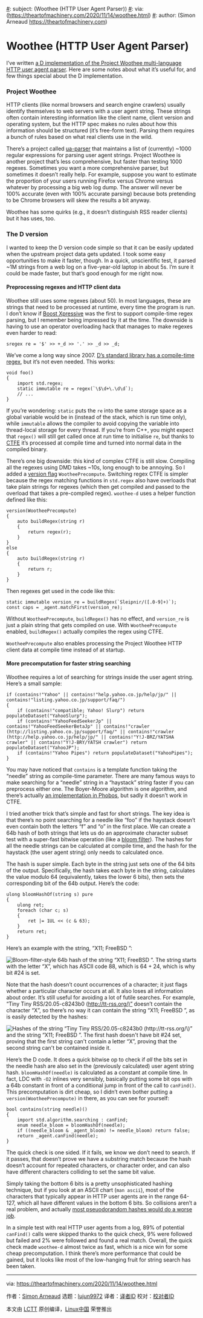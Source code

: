[#]: collector: (lujun9972)
[#]: translator: ( )
[#]: reviewer: ( )
[#]: publisher: ( )
[#]: url: ( )
[#]: subject: (Woothee (HTTP User Agent Parser))
[#]: via: (https://theartofmachinery.com/2020/11/14/woothee.html)
[#]: author: (Simon Arneaud https://theartofmachinery.com)

Woothee (HTTP User Agent Parser)
======

I’ve written [a D implementation of the Project Woothee multi-language HTTP user agent parser][1]. Here are some notes about what it’s useful for, and few things special about the D implementation.

### Project Woothee

HTTP clients (like normal browsers and search engine crawlers) usually identify themselves to web servers with a user agent string. These strings often contain interesting information like the client name, client version and operating system, but the HTTP spec makes no rules about how this information should be structured (it’s free-form text). Parsing them requires a bunch of rules based on what real clients use in the wild.

There’s a project called [ua-parser][2] that maintains a list of (currently) ~1000 regular expressions for parsing user agent strings. Project Woothee is another project that’s less comprehensive, but faster than testing 1000 regexes. Sometimes you want a more comprehensive parser, but sometimes it doesn’t really help. For example, suppose you want to estimate the proportion of your users running Firefox versus Chrome versus whatever by processing a big web log dump. The answer will never be 100% accurate (even with 100% accurate parsing) because bots pretending to be Chrome browsers will skew the results a bit anyway.

Woothee has some quirks (e.g., it doesn’t distinguish RSS reader clients) but it has uses, too.

### The D version

I wanted to keep the D version code simple so that it can be easily updated when the upstream project data gets updated. I took some easy opportunities to make it faster, though. In a quick, unscientific test, it parsed ~1M strings from a web log on a five-year-old laptop in about 5s. I’m sure it could be made faster, but that’s good enough for me right now.

#### Preprocessing regexes and HTTP client data

Woothee still uses some regexes (about 50). In most languages, these are strings that need to be processed at runtime, every time the program is run. I don’t know if [Boost Xpressive][3] was the first to support compile-time regex parsing, but I remember being impressed by it at the time. The downside is having to use an operator overloading hack that manages to make regexes even harder to read:

```
sregex re = '$' >> +_d >> '.' >> _d >> _d;
```

We’ve come a long way since 2007. [D’s standard library has a compile-time regex][4], but it’s not even needed. This works:

```
void foo()
{
    import std.regex;
    static immutable re = regex(`\$\d+\.\d\d`);
    // ...
}
```

If you’re wondering: `static` puts the `re` into the same storage space as a global variable would be in (instead of the stack, which is run time only), while `immutable` allows the compiler to avoid copying the variable into thread-local storage for every thread. If you’re from C++, you might expect that `regex()` will still get called once at run time to initialise `re`, but thanks to [CTFE][5] it’s processed at compile time and turned into normal data in the compiled binary.

There’s one big downside: this kind of complex CTFE is still slow. Compiling all the regexes using DMD takes ~10s, long enough to be annoying. So I added a [version flag][6] `WootheePrecompute`. Switching regex CTFE is simpler because the regex matching functions in `std.regex` also have overloads that take plain strings for regexes (which then get compiled and passed to the overload that takes a pre-compiled regex). `woothee-d` uses a helper function defined like this:

```
version(WootheePrecompute)
{
    auto buildRegex(string r)
    {
        return regex(r);
    }
}
else
{
    auto buildRegex(string r)
    {
        return r;
    }
}
```

Then regexes get used in the code like this:

```
static immutable version_re = buildRegex(`Sleipnir/([.0-9]+)`);
const caps = _agent.matchFirst(version_re);
```

Without `WootheePrecompute`, `buildRegex()` has no effect, and `version_re` is just a plain string that gets compiled on use. With `WootheePrecompute` enabled, `buildRegex()` actually compiles the regex using CTFE.

`WootheePrecompute` also enables processing the Project Woothee HTTP client data at compile time instead of at startup.

#### More precomputation for faster string searching

Woothee requires a lot of searching for strings inside the user agent string. Here’s a small sample:

```
if (contains!"Yahoo" || contains!"help.yahoo.co.jp/help/jp/" || contains!"listing.yahoo.co.jp/support/faq/")
{
    if (contains!"compatible; Yahoo! Slurp") return populateDataset("YahooSlurp");
    if (contains!"YahooFeedSeekerJp" || contains!"YahooFeedSeekerBetaJp" || contains!"crawler (http://listing.yahoo.co.jp/support/faq/" || contains!"crawler (http://help.yahoo.co.jp/help/jp/" || contains!"Y!J-BRZ/YATSHA crawler" || contains!"Y!J-BRY/YATSH crawler") return populateDataset("YahooJP");
    if (contains!"Yahoo Pipes") return populateDataset("YahooPipes");
}
```

You may have noticed that `contains` is a template function taking the “needle” string as compile-time parameter. There are many famous ways to make searching for a “needle” string in a “haystack” string faster if you can preprocess either one. The Boyer-Moore algorithm is one algorithm, and there’s actually [an implementation in Phobos][7], but sadly it doesn’t work in CTFE.

I tried another trick that’s simple and fast for short strings. The key idea is that there’s no point searching for a needle like “foo” if the haystack doesn’t even contain both the letters “f” and “o” in the first place. We can create a 64b hash of both strings that lets us do an approximate character subset test with a super-fast bitwise operation (like a [bloom filter][8]). The hashes for all the needle strings can be calculated at compile time, and the hash for the haystack (the user agent string) only needs to calculated once.

The hash is super simple. Each byte in the string just sets one of the 64 bits of the output. Specifically, the hash takes each byte in the string, calculates the value modulo 64 (equivalently, takes the lower 6 bits), then sets the corresponding bit of the 64b output. Here’s the code:

```
ulong bloomHashOf(string s) pure
{
    ulong ret;
    foreach (char c; s)
    {
        ret |= 1UL << (c & 63);
    }
    return ret;
}
```

Here’s an example with the string, “X11; FreeBSD ”:

![Bloom-filter-style 64b hash of the string “X11; FreeBSD ”. The string starts with the letter “X”, which has ASCII code 88, which is 64 + 24, which is why bit #24 is set.][9]

Note that the hash doesn’t count occurrences of a character; it just flags whether a particular character occurs at all. It also loses all information about order. It’s still useful for avoiding a lot of futile searches. For example, “Tiny Tiny RSS/20.05-c8243b0 (<http://tt-rss.org/)”> doesn’t contain the character “X”, so there’s no way it can contain the string “X11; FreeBSD ”, as is easily detected by the hashes:

![Hashes of the string “Tiny Tiny RSS/20.05-c8243b0 \(http://tt-rss.org/\)” and the string “X11; FreeBSD ”. The first hash doesn't have bit #24 set, proving that the first string can't contain a letter “X”, proving that the second string can't be contained inside it.][10]

Here’s the D code. It does a quick bitwise op to check if _all_ the bits set in the needle hash are also set in the (previously calculated) user agent string hash. `bloomHashOf(needle)` is calculated as a constant at compile time. In fact, LDC with `-O2` inlines very sensibly, basically putting some bit ops with a 64b constant in front of a conditional jump in front of the call to `canFind()`. This precomputation is dirt cheap, so I didn’t even bother putting a `version(WootheePrecompute)` in there, as you can see for yourself:

```
bool contains(string needle)()
{
    import std.algorithm.searching : canFind;
    enum needle_bloom = bloomHashOf(needle);
    if ((needle_bloom & _agent_bloom) != needle_bloom) return false;
    return _agent.canFind(needle);
}
```

The quick check is one sided. If it fails, we know we don’t need to search. If it passes, that doesn’t prove we have a substring match because the hash doesn’t account for repeated characters, or character order, and can also have different characters colliding to set the same bit value.

Simply taking the bottom 6 bits is a pretty unsophisticated hashing technique, but if you look at an ASCII chart (`man ascii`), most of the characters that typically appear in HTTP user agents are in the range 64-127, which all have different values in the bottom 6 bits. So collisions aren’t a real problem, and actually [most pseuodorandom hashes would do a worse job][11].

In a simple test with real HTTP user agents from a log, 89% of potential `canFind()` calls were skipped thanks to the quick check, 9% were followed but failed and 2% were followed and found a real match. Overall, the quick check made `woothee-d` almost twice as fast, which is a nice win for some cheap precomputation. I think there’s more performance that could be gained, but it looks like most of the low-hanging fruit for string search has been taken.

--------------------------------------------------------------------------------

via: https://theartofmachinery.com/2020/11/14/woothee.html

作者：[Simon Arneaud][a]
选题：[lujun9972][b]
译者：[译者ID](https://github.com/译者ID)
校对：[校对者ID](https://github.com/校对者ID)

本文由 [LCTT](https://github.com/LCTT/TranslateProject) 原创编译，[Linux中国](https://linux.cn/) 荣誉推出

[a]: https://theartofmachinery.com
[b]: https://github.com/lujun9972
[1]: https://gitlab.com/sarneaud/woothee-d
[2]: https://github.com/ua-parser
[3]: https://www.boost.org/doc/libs/1_74_0/doc/html/xpressive/user_s_guide.html#boost_xpressive.user_s_guide.creating_a_regex_object.static_regexes
[4]: https://dlang.org/phobos/std_regex.html#ctRegex
[5]: https://tour.dlang.org/tour/en/gems/compile-time-function-evaluation-ctfe
[6]: https://dlang.org/spec/version.html
[7]: https://dlang.org/phobos/std_algorithm_searching.html#boyerMooreFinder
[8]: https://en.wikipedia.org/wiki/Bloom_filter
[9]: https://theartofmachinery.com/images/woothee/bloom.svg
[10]: https://theartofmachinery.com/images/woothee/bloom_mismatch.svg
[11]: https://theartofmachinery.com/2020/01/27/systems_programming_probability.html
